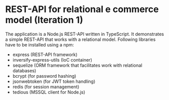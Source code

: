 # REST-API for relational e commerce model (Iteration 1)
The application is a Node.js REST-API written in TypeScript.
It demonstrates a simple REST-API that works with a relational model.
Following libraries have to be installed using a npm:

* express (REST-API framework)
* inversify-express-utils (IoC container)
* sequelize (ORM framework that facilitates work with relational databases)
* bcrypt (for password hashing)
* jsonwebtoken (for JWT token handling)
* redis (for session management)
* tedious (MSSQL client for Node.js)

